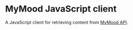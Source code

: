 # MyMood JavaScript client

A JavaScript client for retrieving content from [MyMood API](https://github.com/AppMyMood/MyMoodAPI).